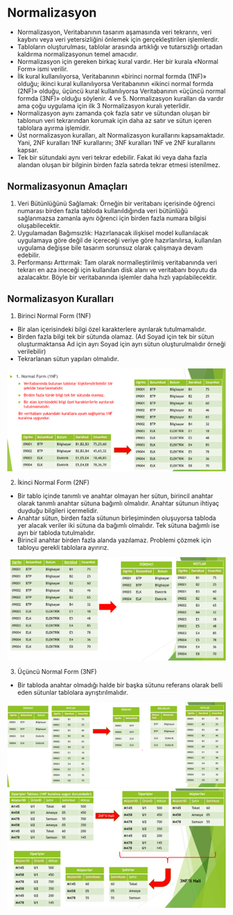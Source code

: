 # Normalizasyon

* Normalizasyon, Veritabanının tasarım aşamasında veri tekrarını, veri kaybını veya veri yetersizliğini önlemek için gerçekleştirilen işlemlerdir. 
* Tabloların oluşturulması, tablolar arasında artıklığı ve tutarsızlığı ortadan kaldırma normalizasyonun temel amacıdır. 
* Normalizasyon için gereken birkaç kural vardır. Her bir kurala «Normal Form» ismi verilir. 
* İlk kural kullanılıyorsa, Veritabanının «birinci normal formda (1NF)» olduğu; ikinci kural kullanılıyorsa Veritabanının «ikinci normal formda (2NF)» olduğu,
üçüncü kural kullanılıyorsa Veritabanının «üçüncü normal formda (3NF)» olduğu söylenir. 4 ve 5. Normalizasyon kuralları da vardır ama çoğu uygulama için ilk 3 Normalizasyon kuralı yeterlidir.
* Normalizasyon aynı zamanda çok fazla satır ve sütundan oluşan bir tablonun veri tekrarından korumak için daha az satır ve sütun içeren tablolara ayırma işlemidir. 
* Üst normalizasyon kuralları, alt Normalizasyon kurallarını kapsamaktadır. Yani, 2NF kuralları 1NF kurallarını; 3NF kuralları 1NF ve 2NF kurallarını kapsar. 
* Tek bir sütundaki aynı veri tekrar edebilir. Fakat iki veya daha fazla alandan oluşan bir bilginin birden fazla satırda tekrar etmesi istenilmez.

## Normalizasyonun Amaçları
1. Veri Bütünlüğünü Sağlamak: Örneğin bir veritabanı içerisinde öğrenci numarası birden fazla tabloda kullanıldığında veri bütünlüğü sağlanmazsa zamanla aynı öğrenci için birden fazla numara bilgisi oluşabilecektir. 
1. Uygulamadan Bağımsızlık: Hazırlanacak ilişkisel model kullanılacak uygulamaya göre değil de içereceği veriye göre hazırlanılırsa, kullanılan uygulama değişse bile tasarım sorunsuz olarak çalışmaya devam edebilir.
1. Performansı Arttırmak: Tam olarak normalleştirilmiş veritabanında veri tekrarı en aza ineceği için kullanılan disk alanı ve veritabanı boyutu da azalacaktır. Böyle bir veritabanında işlemler daha hızlı yapılabilecektir.

## Normalizasyon Kuralları

1. Birinci Normal Form (1NF)

* Bir alan içerisindeki bilgi özel karakterlere ayrılarak tutulmamalıdır.
* Birden fazla bilgi tek bir sütunda olamaz. (Ad Soyad için tek bir sütun oluşturmaktansa Ad için ayrı Soyad için ayrı sütun oluşturulmalıdır örneği verilebilir)
* Tekrarlanan sütun yapıları olmalıdır.
 
![Alternatif Metin](Assets/Screenshot11.png)

2. İkinci Normal Form (2NF)

* Bir tablo içinde tanımlı ve anahtar olmayan her sütun, birincil anahtar olarak tanımlı anahtar sütuna bağımlı olmalıdır. Anahtar sütunun ihtiyaç duyduğu bilgileri içermelidir.
* Anahtar sütun, birden fazla sütunun birleşiminden oluşuyorsa tabloda yer alacak veriler iki sütuna da bağımlı olmalıdır. Tek sütuna bağımlı ise ayrı bir tabloda tutulmalıdır. 
* Birincil anahtar birden fazla alanda yazılamaz. Problemi çözmek için tabloyu gerekli tablolara ayırırız.

![Alternatif Metin](Assets/Screenshot12.png)

3. Üçüncü Normal Form (3NF)

* Bir tabloda anahtar olmadığı halde bir başka sütunu referans olarak belli eden sütunlar tablolara ayrıştırılmalıdır.

![Alternatif Metin](Assets/Screenshot13.png)
![Alternatif Metin](Assets/Screenshot14.png)








